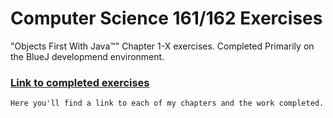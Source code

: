 # Computer Science 161/162 Exercises

"Objects First With Java™" Chapter 1-X exercises.
Completed Primarily on the BlueJ developmend environment.

### [Link to completed exercises](https://k-lan.github.io/)

```markdown
Here you'll find a link to each of my chapters and the work completed. 200 Google Doc pages total (3/15/20)
```
